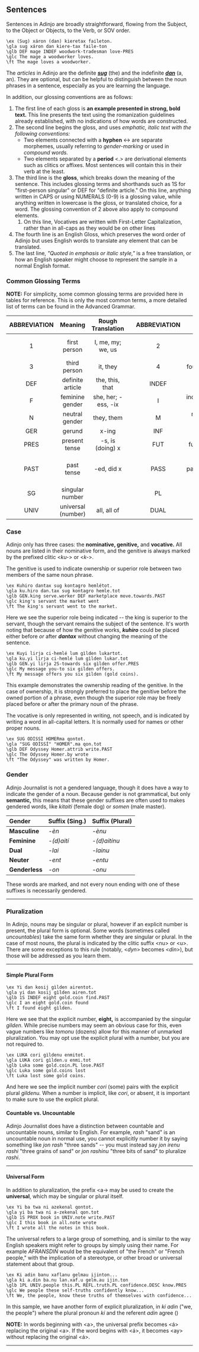 ## Sentences

Sentences in Adinjo are broadly straightforward, flowing from the Subject, to the Object or Objects, to the Verb, or SOV order.

```gloss
\ex (Sug) xáron (dan) kieretax faileton.
\gla sug xáron dan kiere-tax faile-ton
\glb DEF mage INDEF woodwork-tradesman love-PRES
\glc The mage a woodworker loves.
\ft The mage loves a woodworker.
```
The _articles_ in Adinjo are the definite **_[sug](lexicon/s/sug)_** (the) and the indefinite **_[dan](lexicon/d/dan)_** (a, an). They are optional, but can be helpful to distinguish between the noun phrases in a sentence, especially as you are learning the language.

In addition, our glossing conventions are as follows:

1. The first line of each gloss is **an example presented in strong, bold text.** This line presents the text using the romanization guidelines already established, with no indications of how words are constructed.
2. The second line begins the gloss, and uses _emphatic, italic text with the following conventions:_
	+ Two elements connected with a **hyphen** \<-\> are separate morphemes, usually referring to _gender-marking_ or used in _compound words._
	+ Two elements separated by a **period** \<.\> are derivational elements such as clitics or affixes. Most sentences will contain this in their verb at the least.
3. The third line is the **gloss**, which breaks down the meaning of the sentence. This includes glossing terms and shorthands such as 1S for "first-person singular" or DEF for "definite article." On this line, anything written in CAPS or using NUMERALS (0-9) is a glossing value, while anything written in lowercase is the gloss, or translated choice, for a word. The glossing convention of 2 above also apply to compound elements.
	1. On this line, Vocatives are written with First-Letter Capitalization, rather than in all-caps as they would be on other lines
4. The fourth line is an English Gloss, which preserves the word order of Adinjo but uses English words to translate any element that can be translated.
5. The last line, _"Quoted in emphasis or italic style,"_ is a free translation, or how an English speaker might choose to represent the sample in a normal English format.

### Common Glossing Terms

**NOTE:** For simplicity, some common glossing terms are provided here in tables for reference. This is only the most common terms, a more detailed list of terms can be found in the Advanced Grammar.

| ABBREVIATION |      Meaning       |  Rough Translation  |     | ABBREVIATION |       Meaning        |            Rough Translation             |
| :----------: | :----------------: | :-----------------: | :-: | :----------: | :------------------: | :--------------------------------------: |
|      1       |    first person    |  I, me, my; we, us  |     |      2       |    second person     |        you, your, yours; you all         |
|      3       |    third person    |      it, they       |     |      4       |    fourth person     |            one\*, you\*, we\*            |
|     DEF      |  definite article  |   the, this, that   |     |    INDEF     |  indefinite article  |             a, an, one, some             |
|      F       |  feminine gender   | she, her; -ess, -ix |     |      I       | indeterminate gender |                    it                    |
|      N       |   neutral gender   |     they, them      |     |      M       |   masculine gender   |                 he, him                  |
|     GER      |       gerund       |        x-ing        |     |     INF      |      infinitive      |                   to x                   |
|     PRES     |   present tense    |  -s, is (doing) x   |     |     FUT      |     future tense     |             will x, shall x              |
|     PAST     |     past tense     |     -ed, did x      |     |     PASS     |    passive voice     | _changes the role of Subject and Object_ |
|      SG      |  singular number   |                     |     |      PL      |   plural (number)    |                    -s                    |
|     UNIV     | universal (number) |     all, all of     |     |     DUAL     |    dual (number)     |                   pair                   |

### Case

Adinjo only has three cases: the **nominative, genitive,** and **vocative.** All nouns are listed in their nominative form, and the genitive is always marked by the prefixed clitic \<_ku-_\> or \<_k-_\>.

The genitive is used to indicate ownership or superior role between two members of the same noun phrase.

```gloss
\ex Kuhiro dantax sug kontagro hemlétot.
\gla ku.hiro dan.tax sug kontagro hemle.tot
\glb GEN.king serve.worker DEF marketplace move.towards.PAST
\glc king's servant the market went
\ft The king's servant went to the market.
```

Here we see the superior role being indicated -- the king is superior to the servant, though the servant remains the subject of the sentence. It's worth noting that because of how the genitive works, **_kuhiro_** could be placed either before _or_ after **_dantax_** without changing the meaning of the sentence.

```gloss
\ex Kuyi lirja ci-hemlé lum gìlden lukartot.
\gla ku.yi lirja ci-hemlé lum gìlden lukar.tot
\glb GEN.yi lirja 2S-towards six gìlden offer.PRES
\glc My message you-to six gilden offers.
\ft My message offers you six gilden (gold coins).
```

This example demonstrates the ownership reading of the genitive. In the case of ownership, it is strongly preferred to place the genitive before the owned portion of a phrase, even though the superior role may be freely placed before or after the primary noun of the phrase.

The vocative is only represented in writing, not speech, and is indicated by writing a word in all-capital letters. It is normally used for names or other proper nouns.

```gloss
\ex SUG ODÌSSÍ HOMERma qontot.
\gla "SUG ODÌSSÍ" "HOMER".ma qon.tot
\glb DEF Odyssey Homer.attrib write.PAST
\glc The Odyssey Homer.by wrote
\ft "The Odyssey" was written by Homer.
```

### Gender

Adinjo Journalist is not a gendered language, though it does have a way to indicate the gender of a noun. Because gender is not grammatical, but only **semantic,** this means that these gender suffixes are often used to makes gendered words, like _kitaiti_ (female dog) or _somen_ (male master).

| Gender | Suffix (Sing.) | Suffix (Plural) |
|:-------|:---------------|:----------------|
| **Masculine** | _-èn_ | _-ènu_ |
| **Feminine** | _-(d)aití_ | _-(d)aitínu_ |
| **Dual** | _-lai_ | _-lainu_ |
| **Neuter** | _-ent_ | _-entu_ |
| **Genderless** | _-on_ | _-onu_ |

These words are marked, and not every noun ending with one of these suffixes is necessarily gendered.

---
### Pluralization

In Adinjo, nouns may be singular or plural, however if an explicit number is present, the plural form is optional. Some words (sometimes called _uncountables_) take the same form whether they are singular or plural. In the case of most nouns, the plural is indicated by the clitic suffix \<nu\> or \<u\>. There are some exceptions to this rule (notably, \<_dyn_\> becomes \<_din_\>), but those will be addressed as you learn them.

---
#### Simple Plural Form

```gloss
\ex Yi dan kosij gìlden airentot.
\gla yi dan kosij gìlden airen.tot
\glb 1S INDEF eight gold.coin find.PAST
\glc I an eight gold.coin found
\ft I found eight gìlden.
```

Here we see that the explicit number, **eight,** is accompanied by the singular _gìlden_. While precise numbers may seem an obvious case for this, even vague numbers like _tomonu_ (dozens) allow for this manner of unmarked pluralization. You may opt use the explicit plural with a number, but you are not required to.

```gloss
\ex LUKA cori gìldenu enmitot.
\gla LUKA cori gìlden.u enmi.tot
\glb Luka some gold.coin.PL lose.PAST
\glc Luka some gold.coins lost
\ft Luka lost some gold coins.
```
And here we see the implicit number _cori_ (some) pairs with the explicit plural _gìldenu._ When a number is implicit, like *cori*, or absent, it is important to make sure to use the explicit plural.

#### Countable vs. Uncountable

Adinjo Journalist does have a distinction between countable and uncountable nouns, similar to English. For example, *rash* "sand" is an uncountable noun in normal use, you cannot explicitly number it by saying something like *jon rash* "three sands" -- you must instead say *jon irenu rashi* "three grains of sand" or *jon rashinu* "three bits of sand" to pluralize *rashi*.

---
#### Universal Form

In addition to pluralization, the prefix \<a-\> may be used to create the **universal**, which may be singular or plural itself.

```gloss
\ex Yi ba twa ni azekenal qontot.
\gla yi ba twa ni a-zekenal qon.tot
\glb 1S PROX book in UNIV.note write.PAST
\glc I this book in all.note wrote
\ft I wrote all the notes in this book.
```
The universal refers to a large group of something, and is similar to the way English speakers might refer to groups by simply using their name. For example _AFRANSDIN_ would be the equivalent of "the French" or "French people," with the implication of a stereotype, or other broad or universal statement about that group.

```gloss
\ex Ki adin banu xaflanu gelmau ijinton...
\gla ki a.din ba.nu lan.xaf.u gelm.au ijin.ton
\glb 1PL UNIV.people this.PL REFL.truth.PL confidence.DESC know.PRES
\glc We people these self-truths confidently know...
\ft We, the people, know these truths of themselves with confidence...
```
In this sample, we have another form of explicit pluralization, in _ki adin_ ("we, the people") where the plural pronoun _ki_ and the referent _adin_ agree ()

**NOTE:** In words beginning with \<a\>, the universal prefix becomes \<á\> replacing the original \<a\>. If the word begins with \<á\>, it becomes \<ay\> without replacing the original \<á\>.

---